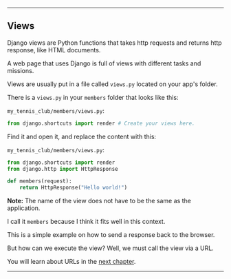 
___

## Views

Django views are Python functions that takes http requests and returns http response, like HTML documents.

A web page that uses Django is full of views with different tasks and missions.

Views are usually put in a file called `views.py` located on your app's folder.

There is a `views.py` in your `members` folder that looks like this:

`my_tennis_club/members/views.py`:

```python
from django.shortcuts import render # Create your views here.
```

Find it and open it, and replace the content with this:

`my_tennis_club/members/views.py`:

```python
from django.shortcuts import render 
from django.http import HttpResponse 

def members(request):
	return HttpResponse("Hello world!")
```

**Note:** The name of the view does not have to be the same as the application.

I call it `members` because I think it fits well in this context.

This is a simple example on how to send a response back to the browser.

But how can we execute the view? Well, we must call the view via a URL.

You will learn about URLs in the [next chapter](https://www.w3schools.com/django/django_urls.php).

___
